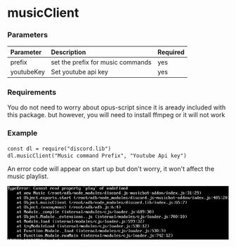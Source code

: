 # musicClient

### Parameters

| Parameter | Description | Required |
| :--- | :--- | :--- |
| prefix | set the prefix for music commands | yes |
| youtubeKey | Set youtube api key | yes |

### Requirements

You do not need to worry about opus-script since it is aready included with this package. but however, you will need to install ffmpeg or it will not work

### Example

```
const dl = require("discord.lib")
dl.musicClient("Music command Prefix", "Youtube Api key")
```

An error code will appear on start up but don't worry, it won't affect the music playlist.

![](../.gitbook/assets/screenshot-2019-10-24-at-10.33.14.png)

